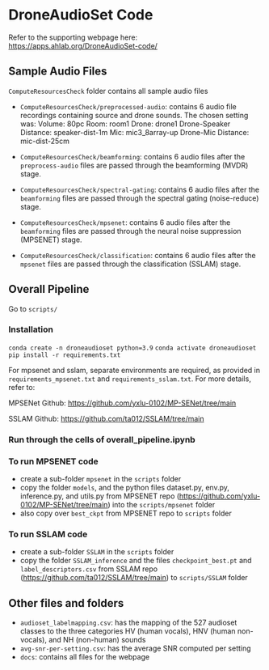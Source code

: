 # DroneAudioSet Code

Refer to the supporting webpage here: https://apps.ahlab.org/DroneAudioSet-code/

## Sample Audio Files
`ComputeResourcesCheck` folder contains all sample audio files
* `ComputeResourcesCheck/preprocessed-audio`: contains 6 audio file recordings containing source and drone sounds. The chosen setting was:
Volume: 80pc
Room: room1
Drone: drone1
Drone-Speaker Distance: speaker-dist-1m
Mic: mic3_8array-up
Drone-Mic Distance: mic-dist-25cm

* `ComputeResourcesCheck/beamforming`: contains 6 audio files after the `preprocess-audio` files are passed through the beamforming (MVDR) stage.
* `ComputeResourcesCheck/spectral-gating`: contains 6 audio files after the `beamforming` files are passed through the spectral gating (noise-reduce) stage.
* `ComputeResourcesCheck/mpsenet`: contains 6 audio files after the `beamforming` files are passed through the neural noise suppression (MPSENET) stage.
* `ComputeResourcesCheck/classification`: contains 6 audio files after the `mpsenet` files are passed through the classification (SSLAM) stage.

## Overall Pipeline
Go to `scripts/`

### Installation

```conda create -n droneaudioset python=3.9```
```conda activate droneaudioset```
```pip install -r requirements.txt```

For mpsenet and sslam, separate environments are required, as provided in `requirements_mpsenet.txt` and `requirements_sslam.txt`.
For more details, refer to:

MPSENet Github: https://github.com/yxlu-0102/MP-SENet/tree/main

SSLAM Github: https://github.com/ta012/SSLAM/tree/main


### Run through the cells of overall_pipeline.ipynb
### To run MPSENET code
 * create a sub-folder `mpsenet` in the `scripts` folder
 * copy the folder `models`, and the python files dataset.py, env.py, inference.py, and utils.py from MPSENET repo (https://github.com/yxlu-0102/MP-SENet/tree/main) into  the `scripts/mpsenet` folder
 * also copy over `best_ckpt` from MPSENET repo to `scripts` folder

 ### To run SSLAM code
 * create a sub-folder `SSLAM` in the `scripts` folder
 * copy the folder `SSLAM_inference` and the files `checkpoint_best.pt` and `label_descriptors.csv` from SSLAM repo (https://github.com/ta012/SSLAM/tree/main) to `scripts/SSLAM` folder

 ## Other files and folders
 * `audioset_labelmapping.csv`: has the mapping of the 527 audioset classes to the three categories HV (human vocals), HNV (human non-vocals), and NH (non-human) sounds
 * `avg-snr-per-setting.csv`: has the average SNR computed per setting
 * `docs`: contains all files for the webpage


